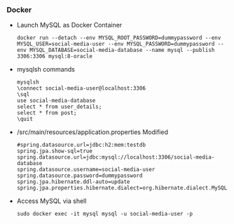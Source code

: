 ### Docker
 - Launch MySQL as Docker Container 
    ```
    docker run --detach --env MYSQL_ROOT_PASSWORD=dummypassword --env MYSQL_USER=social-media-user --env MYSQL_PASSWORD=dummypassword --env MYSQL_DATABASE=social-media-database --name mysql --publish 3306:3306 mysql:8-oracle
    ```
 - mysqlsh commands
    ```
    mysqlsh
    \connect social-media-user@localhost:3306
    \sql
    use social-media-database
    select * from user_details;
    select * from post;
    \quit
    ```
 - /src/main/resources/application.properties Modified
    ```
    #spring.datasource.url=jdbc:h2:mem:testdb
    spring.jpa.show-sql=true
    spring.datasource.url=jdbc:mysql://localhost:3306/social-media-database
    spring.datasource.username=social-media-user
    spring.datasource.password=dummypassword
    spring.jpa.hibernate.ddl-auto=update
    spring.jpa.properties.hibernate.dialect=org.hibernate.dialect.MySQLDialect
    ```
 - Access MySQL via shell
    ```
    sudo docker exec -it mysql mysql -u social-media-user -p
    ```
